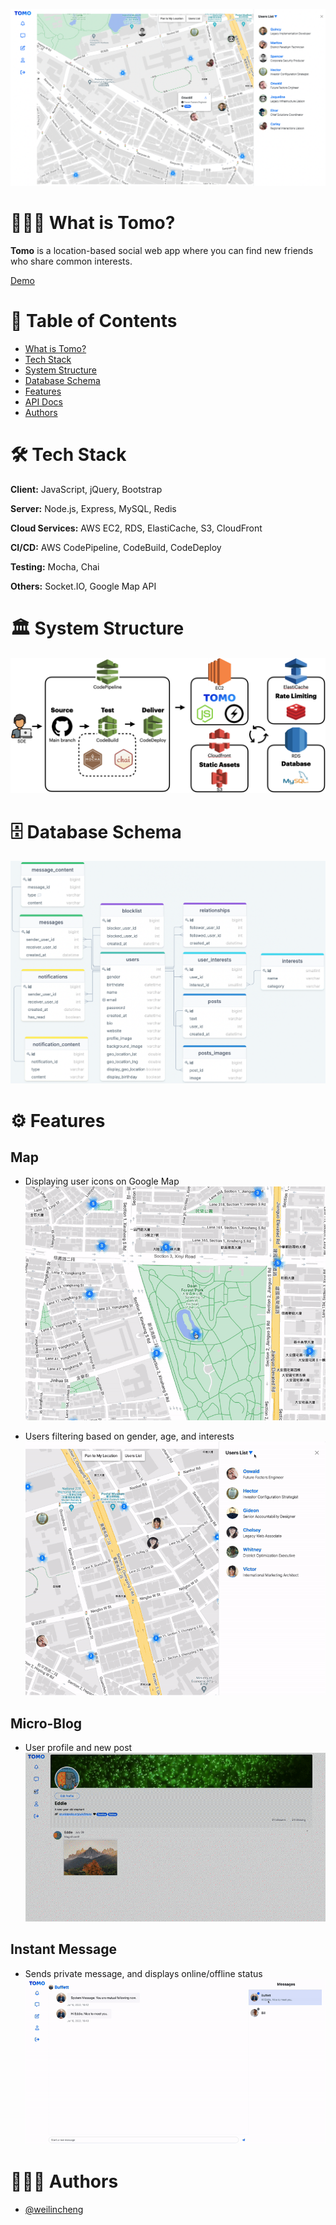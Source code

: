 ![Tomo Map](./public/images/tomo_map_screen_shot.png?raw=true "Tomo Map")

# 🙋🏻‍♂️ What is Tomo?

**Tomo** is a location-based social web app where you can find new friends who share common interests.

[Demo](https://tomomap.me)

# 📖 Table of Contents

- [What is Tomo?](#🙋🏻‍♂️-what-is-tomo)
- [Tech Stack](#🛠-tech-stack)
- [System Structure](#🏛-system-structure)
- [Database Schema](#🗄-database-schema)
- [Features](#⚙-features)
- [API Docs](#api-docs)
- [Authors](#👨🏻‍💻-authors)

# 🛠 Tech Stack

**Client:** JavaScript, jQuery, Bootstrap

**Server:** Node.js, Express, MySQL, Redis

**Cloud Services:** AWS EC2, RDS, ElastiCache, S3, CloudFront

**CI/CD:** AWS CodePipeline, CodeBuild, CodeDeploy

**Testing:** Mocha, Chai

**Others:** Socket.IO, Google Map API

# 🏛 System Structure

![System Structure](./public/images/tomo_system_structure.png?raw=true "System Structure")

# 🗄 Database Schema

[![Database Schema](./public/images/tomo_db_schema.png?raw=true "Database Schema")](https://drawsql.app/tomo-1/diagrams/tomo)

# ⚙ Features

## Map

- Displaying user icons on Google Map
  ![Map](./public/images/map.gif?raw=true "Map")

- Users filtering based on gender, age, and interests
  ![Users filtering](./public/images/users_filtering.gif?raw=true "Users filtering")

## Micro-Blog

- User profile and new post
  ![Micro Blog](./public/images/micro_blog.gif?raw=true "Micro Blog")

## Instant Message

- Sends private message, and displays online/offline status
  ![Instant Message](./public/images/instant_message.gif?raw=true "Instant Message")

# 👨🏻‍💻 Authors

- [@weilincheng](https://www.github.com/weilincheng)
